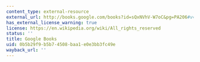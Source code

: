 ```yaml
---
content_type: external-resource
external_url: http://books.google.com/books?id=sQxNVhV-W7oC&pg=PA206#v=onepage
has_external_license_warning: true
license: https://en.wikipedia.org/wiki/All_rights_reserved
status: ''
title: Google Books
uid: 0b5b29f9-b5b7-4508-baa1-e0e3bb3fc49e
wayback_url: ''
---
```

